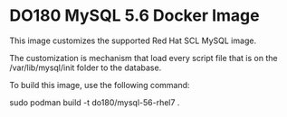 # DO180 MySQL 5.6 Docker Image

This image customizes the supported Red Hat SCL MySQL image.

The customization is mechanism that load every script file that is on the /var/lib/mysql/init folder to the database.

To build this image, use the following command:

sudo podman build -t do180/mysql-56-rhel7 .
